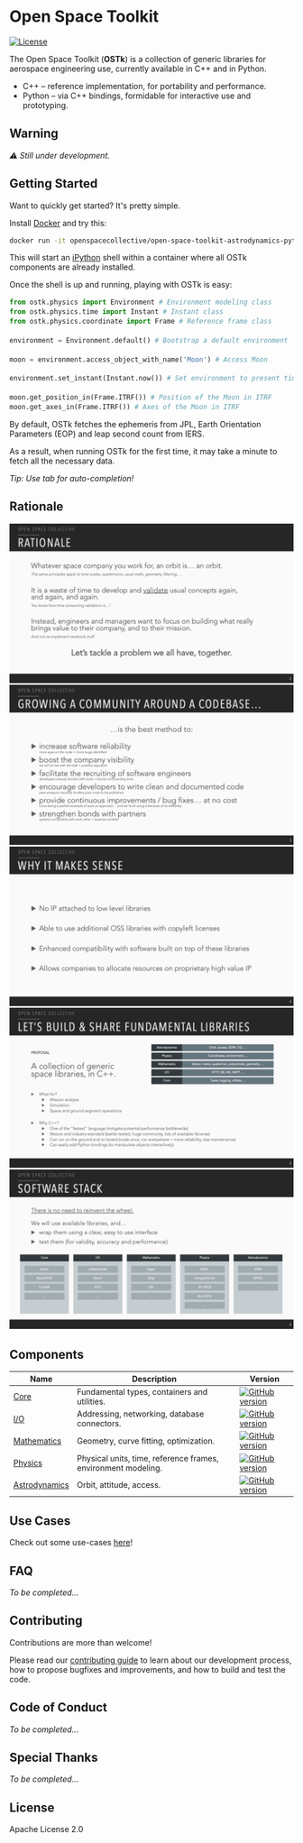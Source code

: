 # Open Space Toolkit

[![License](https://img.shields.io/badge/License-Apache%202.0-blue.svg)](https://opensource.org/licenses/Apache-2.0)

The Open Space Toolkit (**OSTk**) is a collection of generic libraries for aerospace engineering use, currently available in C++ and in Python.

- C++ – reference implementation, for portability and performance.
- Python – via C++ bindings, formidable for interactive use and prototyping.

## Warning

*⚠ Still under development.*

## Getting Started

Want to quickly get started? It's pretty simple.

Install [Docker](**https**://www.docker.com/) and try this:

```bash
docker run -it openspacecollective/open-space-toolkit-astrodynamics-python
```

This will start an [iPython](https://ipython.org/) shell within a container where all OSTk components are already installed.

Once the shell is up and running, playing with OSTk is easy:

```py
from ostk.physics import Environment # Environment modeling class
from ostk.physics.time import Instant # Instant class
from ostk.physics.coordinate import Frame # Reference frame class

environment = Environment.default() # Bootstrap a default environment

moon = environment.access_object_with_name('Moon') # Access Moon

environment.set_instant(Instant.now()) # Set environment to present time

moon.get_position_in(Frame.ITRF()) # Position of the Moon in ITRF
moon.get_axes_in(Frame.ITRF()) # Axes of the Moon in ITRF
```

By default, OSTk fetches the ephemeris from JPL, Earth Orientation Parameters (EOP) and leap second count from IERS.

As a result, when running OSTk for the first time, it may take a minute to fetch all the necessary data.

*Tip: Use tab for auto-completion!*

## Rationale

![./docs/presentation/Slide2.png](./docs/presentation/Slide2.png)
![./docs/presentation/Slide3.png](./docs/presentation/Slide3.png)
![./docs/presentation/Slide4.png](./docs/presentation/Slide4.png)
![./docs/presentation/Slide5.png](./docs/presentation/Slide5.png)
![./docs/presentation/Slide6.png](./docs/presentation/Slide6.png)

## Components

| Name                                                                                       | Description                                                   | Version                                                                                                                                                                                      |
| ------------------------------------------------------------------------------------------ | ------------------------------------------------------------- | -------------------------------------------------------------------------------------------------------------------------------------------------------------------------------------------- |
| [Core](https://github.com/open-space-collective/open-space-toolkit-core)                   | Fundamental types, containers and utilities.                  | [![GitHub version](https://badge.fury.io/gh/open-space-collective%2Fopen-space-toolkit-core.svg)](https://badge.fury.io/gh/open-space-collective%2Fopen-space-toolkit-core)                   |
| [I/O](https://github.com/open-space-collective/open-space-toolkit-io)                      | Addressing, networking, database connectors.                  | [![GitHub version](https://badge.fury.io/gh/open-space-collective%2Fopen-space-toolkit-io.svg)](https://badge.fury.io/gh/open-space-collective%2Fopen-space-toolkit-io)                       |
| [Mathematics](https://github.com/open-space-collective/open-space-toolkit-mathematics)     | Geometry, curve fitting, optimization.                        | [![GitHub version](https://badge.fury.io/gh/open-space-collective%2Fopen-space-toolkit-mathematics.svg)](https://badge.fury.io/gh/open-space-collective%2Fopen-space-toolkit-mathematics)     |
| [Physics](https://github.com/open-space-collective/open-space-toolkit-physics)             | Physical units, time, reference frames, environment modeling. | [![GitHub version](https://badge.fury.io/gh/open-space-collective%2Fopen-space-toolkit-physics.svg)](https://badge.fury.io/gh/open-space-collective%2Fopen-space-toolkit-physics)             |
| [Astrodynamics](https://github.com/open-space-collective/open-space-toolkit-astrodynamics) | Orbit, attitude, access.                                      | [![GitHub version](https://badge.fury.io/gh/open-space-collective%2Fopen-space-toolkit-astrodynamics.svg)](https://badge.fury.io/gh/open-space-collective%2Fopen-space-toolkit-astrodynamics) |

## Use Cases

Check out some use-cases [here](./docs/Use%20Cases.md)!

## FAQ

*To be completed...*

## Contributing

Contributions are more than welcome!

Please read our [contributing guide](CONTRIBUTING.md) to learn about our development process, how to propose bugfixes and improvements, and how to build and test the code.

## Code of Conduct

*To be completed...*

## Special Thanks

*To be completed...*

## License

Apache License 2.0
